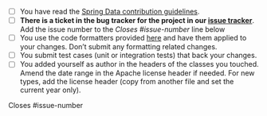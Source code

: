<!--

Thank you for proposing a pull request. This template will guide you through the essential steps necessary for a pull request.

When contributing, please make sure an issue exists in issue tracker and comment on this issue with how you want to address it. By this we not only know that someone is working on an issue, we can also align architectural questions and possible solutions before work is invested . We so can prevent that much work is put into Pull Requests that have little or no chances of being merged.

Make sure that:

-->

- [ ] You have read the [Spring Data contribution guidelines](https://github.com/spring-projects/spring-data-build/blob/master/CONTRIBUTING.adoc).
- [ ] **There is a ticket in the bug tracker for the project in our [issue tracker](https://github.com/junghoon-vans/spring-data-meilisearch/issues)**. Add the issue number to the _Closes #issue-number_ line below
- [ ] You use the code formatters provided [here](https://github.com/spring-projects/spring-data-build/tree/master/etc/ide) and have them applied to your changes. Don’t submit any formatting related changes.
- [ ] You submit test cases (unit or integration tests) that back your changes.
- [ ] You added yourself as author in the headers of the classes you touched. Amend the date range in the Apache license header if needed. For new types, add the license header (copy from another file and set the current year only).

Closes #issue-number

